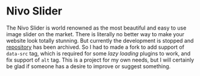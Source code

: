 # Nivo Slider 

The Nivo Slider is world renowned as the most beautiful and easy to use image slider on the market. There is literally no better way to make your website look totally stunning. But currently the development is stopped and [repository](https://github.com/Codeinwp/Nivo-Slider-jQuery) has been archived. So I had to made a fork to add support of `data-src` tag, which is required for some _lazy loading_ plugins to work, and fix support of `alt` tag. 
This is a project for my own needs, but I will certainly be glad if someone has a desire to improve or suggest something.
